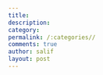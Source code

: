 ```yaml
---
title:
description:
category: 
permalink: /:categories//
comments: true
author: salif
layout: post
---
```

